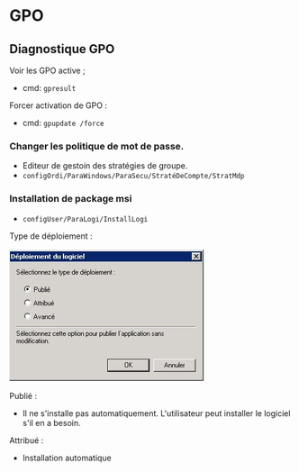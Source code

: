 # GPO

## Diagnostique GPO 

Voir les GPO active ;

- cmd: `gpresult`

Forcer activation de GPO :

- cmd: `gpupdate /force`
### Changer les politique de mot de passe.

- Editeur de gestoin des stratégies de groupe.
- `configOrdi/ParaWindows/ParaSecu/StratéDeCompte/StratMdp`

### Installation de package msi

- `configUser/ParaLogi/InstallLogi`


Type de déploiement :

![DeploiementDeLogiciel](./images/DeploiementLogiciel.jpg)

Publié :

- Il ne s'installe pas automatiquement. L'utilisateur peut installer le logiciel s'il en a besoin.

Attribué :

- Installation automatique